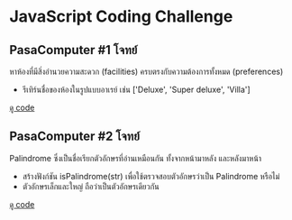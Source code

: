 # JavaScript Coding Challenge

## PasaComputer #1 โจทย์

หาห้องที่มีสิ่งอำนวยความสะดวก (facilities) ครบตรงกับความต้องการทั้งหมด (preferences)

-   รีเทิร์นชื่อของห้องในรูปแบบอาเรย์ เช่น ['Deluxe', 'Super deluxe', 'Villa']

[ดู code](https://codepen.io/poomer123/pen/pogNPQb)

## PasaComputer #2 โจทย์

Palindrome ซึ่งเป็นชื่อเรียกตัวอักษรที่อ่านเหมือนกัน ทั้งจากหน้ามาหลัง และหลังมาหน้า

-   สร้างฟังก์ชัน isPalindrome(str) เพื่อใช้ตรวจสอบตัวอักษรว่าเป็น Palindrome หรือไม่
-   ตัวอักษรเล็กและใหญ่ ถือว่าเป็นตัวอักษรเดียวกัน

[ดู code](https://codepen.io/poomer123/pen/pogNMgV)
